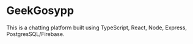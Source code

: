 # GeekGosypp
This is a chatting platform built using TypeScript, React, Node, Express, PostgresSQL/Firebase.
